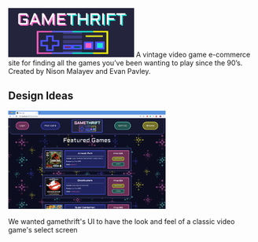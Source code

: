 <img alt="gamethrift logo" src="src/images/gamethirftLOGO.png" width="256px" height="100px">
A vintage video game e-commerce site for finding all the games you’ve been wanting to play since the 90’s.
Created by Nison Malayev and Evan Pavley.

## Design Ideas

<img alt="FeaturedGames" src="src/images/FGss.png" width="320px" height="200px">


We wanted gamethrift's UI to have the look and feel of a classic video game's select screen
